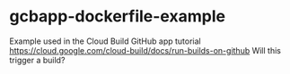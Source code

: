# gcbapp-dockerfile-example
Example used in the Cloud Build GitHub app tutorial
https://cloud.google.com/cloud-build/docs/run-builds-on-github
Will this trigger a build?
